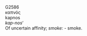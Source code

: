 <body>
  <p>G2586<br>  καπνός  <br> kapnos  <br><i>kap-nos‘ </i><br>Of uncertain affinity; <i>smoke:</i> - smoke.<br></p>
 </body>